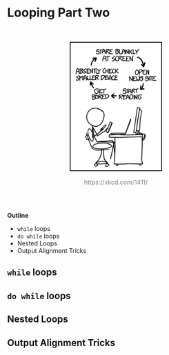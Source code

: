 # Looping Part Two

<div align="center" style="padding: 2rem;">
	<img src="images/infinite-loop.png" style = "max-height: 300px; width: auto;">
    <p style="color: gray">https://xkcd.com/1411/</p>
</div>

**Outline**

- `while` loops
- `do while` loops
- Nested Loops
- Output Alignment Tricks

## `while` loops

## `do while` loops

## Nested Loops

## Output Alignment Tricks
